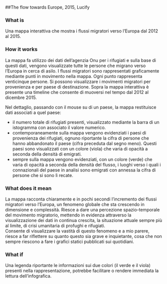 ##The flow towards Europe, 2015, Lucify

### What is
Una mappa interattiva che mostra i flussi migratori verso l’Europa dal 2012 al 2015.

### How it works
La mappa fa utilizzo dei dati dell’agenzia Onu per i rifugiati e sulla base di questi dati, vengono visualizzate tutte le persone che migrano verso l’Europa in cerca di asilo.
I flussi migratori sono rappresentati graficamente mediante punti in movimento nella mappa. Ogni punto rappresenta venticinque persone. Si possono visualizzare i movimenti migratori per provenienza e per paese di destinazione. Sopra la mappa interattiva è presente una timeline che consente di muoversi nel tempo dal 2012 al dicembre 2015.

Nel dettaglio, passando con il mouse su di un paese, la mappa restituisce dati associati a quel paese: 
- il numero totale di rifugiati presenti, visualizzato mediante la barra di un istogramma con associato il valore numerico.
- contemporaneamente sulla mappa vengono evidenziati i paesi di provenienza dei rifugiati, ognuno riportante la cifra di persone che hanno abbandonato il paese (cifra preceduta dal segno meno). Questi paesi sono visualizzati con un colore (viola) che varia di opacità a seconda della densità di emigrati.
- sempre sulla mappa vengono evidenziati, con un colore (verde) che varia di opacità a seconda della densità del flusso,  i luoghi verso i quali i connazionali del paese in analisi sono emigrati con annessa la cifra di persone che si sono lì recate. 

### What does it mean
La mappa racconta chiaramente e in pochi secondi l’incremento dei flussi migratori verso l’Europa, un fenomeno globale che sta crescendo in dimensione e complessità. Riesce a dare una percezione spazio-temporale del movimento migratorio, mettendo in evidenza attraverso la visualizzazione dei dati in continua crescita, la situazione attuale sempre più al limite, di crisi umanitaria di profughi e rifugiati.  
Consente di visualizzare la vastità di questo fenomeno e a mio parere, riesce a far riflettere su quanto questo sia grave e inquietante, cosa che non sempre riescono a fare i grafici statici pubblicati sui quotidiani. 

### What if
Una legenda riportante le informazioni sui due colori (il verde e il viola) presenti nella rappresentazione, potrebbe facilitare o rendere immediata la lettura dell’infografica.
